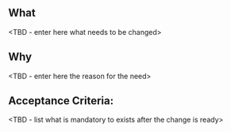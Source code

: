 ## What

<TBD - enter here what needs to be changed>

## Why

<TBD - enter here the reason for the need>

## Acceptance Criteria:

<TBD - list what is mandatory to exists after the change is ready>
